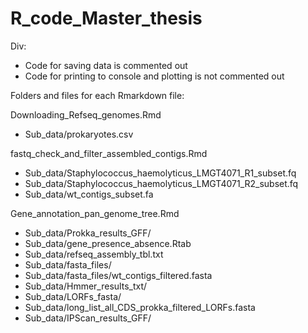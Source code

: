 # R_code_Master_thesis

Div:
- Code for saving data is commented out
- Code for printing to console and plotting is not commented out




Folders and files for each Rmarkdown file:

Downloading_Refseq_genomes.Rmd
-	Sub_data/prokaryotes.csv

fastq_check_and_filter_assembled_contigs.Rmd
-	Sub_data/Staphylococcus_haemolyticus_LMGT4071_R1_subset.fq
-	Sub_data/Staphylococcus_haemolyticus_LMGT4071_R2_subset.fq
-	Sub_data/wt_contigs_subset.fa

Gene_annotation_pan_genome_tree.Rmd
-	Sub_data/Prokka_results_GFF/
-	Sub_data/gene_presence_absence.Rtab
-	Sub_data/refseq_assembly_tbl.txt
-	Sub_data/fasta_files/
-	Sub_data/fasta_files/wt_contigs_filtered.fasta
-	Sub_data/Hmmer_results_txt/
-	Sub_data/LORFs_fasta/
-	Sub_data/long_list_all_CDS_prokka_filtered_LORFs.fasta
-	Sub_data/IPScan_results_GFF/
